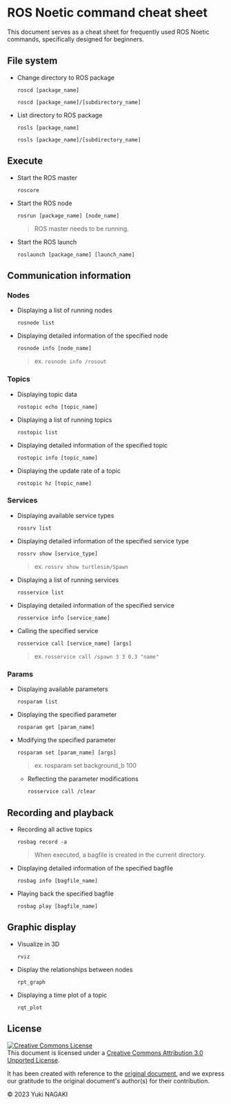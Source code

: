 # ROS Noetic command cheat sheet

This document serves as a cheat sheet for frequently used ROS Noetic commands, specifically designed for beginners.

## File system
+ Change directory to ROS package
    ```
    roscd [package_name]
    ```
    ```
    roscd [package_name]/[subdirectory_name]
    ```
+ List directory to ROS package
    ```
    rosls [package_name]
    ```
    ```
    rosls [package_name]/[subdirectory_name]
    ```

## Execute
+ Start the ROS master
    ```
    roscore
    ```
+ Start the ROS node
    ```
    rosrun [package_name] [node_name]
    ```
    > ROS master needs to be running.
+ Start the ROS launch
    ```
    roslaunch [package_name] [launch_name]
    ```

## Communication information
### **Nodes**
+ Displaying a list of running nodes
    ```
    rosnode list
    ```
+ Displaying detailed information of the specified node
    ```
    rosnode info [node_name]
    ```
    > ex. `rosnode info /rosout`

### **Topics**
+ Displaying topic data
    ```
    rostopic echo [topic_name]
    ```
+ Displaying a list of running topics
    ```
    rostopic list
    ```
+ Displaying detailed information of the specified topic
    ```
    rostopic info [topic_name]
    ```
+ Displaying the update rate of a topic
    ```
    rostopic hz [topic_name]
    ```

### **Services**
+ Displaying available service types
    ```
    rossrv list
    ```
+ Displaying detailed information of the specified service type
    ```
    rossrv show [service_type]
    ```
    > ex. `rossrv show turtlesim/Spawn`
+ Displaying a list of running services
    ```
    rosservice list
    ```
+ Displaying detailed information of the specified service
    ```
    rosservice info [service_name]
    ```
+ Calling the specified service
    ```
    rosservice call [service_name] [args]
    ```
    > ex. `rosservice call /spawn 3 3 0.3 "name"`

### **Params**
+ Displaying available parameters
    ```
    rosparam list
    ```
+ Displaying the specified parameter
    ```
    rosparam get [param_name]
    ```
+ Modifying the specified parameter
    ```
    rosparam set [param_name] [args]
    ```
    > ex. rosparam set background_b 100
    + Reflecting the parameter modifications
        ```
        rosservice call /clear
        ```

## Recording and playback
+ Recording all active topics
    ```
    rosbag record -a
    ```
    > When executed, a bagfile is created in the current directory.
+ Displaying detailed information of the specified bagfile
    ```
    rosbag info [bagfile_name]
    ```
+ Playing back the specified bagfile
    ```
    rosbag play [bagfile_name]
    ```

## Graphic display
+ Visualize in 3D
    ```
    rviz
    ```
+ Display the relationships between nodes
    ```
    rpt_graph
    ```
+ Displaying a time plot of a topic
    ```
    rqt_plot
    ```

## License

<a rel="license" href="http://creativecommons.org/licenses/by/3.0/"><img alt="Creative Commons License" style="border-width:0" src="https://i.creativecommons.org/l/by/3.0/88x31.png" /></a><br />This document is licensed under a <a rel="license" href="http://creativecommons.org/licenses/by/3.0/">Creative Commons Attribution 3.0 Unported License</a>.

It has been created with reference to the [original document](http://wiki.ros.org/ROS/Tutorials), and we express our gratitude to the original document's author(s) for their contribution.

© 2023 Yuki NAGAKI
